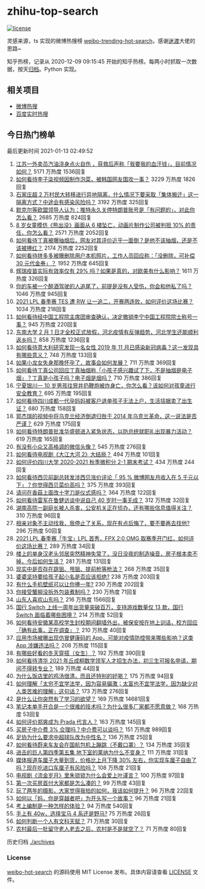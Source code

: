 # zhihu-top-search

[![license](https://img.shields.io/github/license/Arrackisarookie/zhihu-top-search)](https://github.com/Arrackisarookie/zhihu-top-search/blob/master/LICENSE)

灵感来源，ts 实现的微博热搜榜 [weibo-trending-hot-search](https://github.com/justjavac/weibo-trending-hot-search)，感谢[迷渡](https://github.com/justjavac)大佬的思路~

知乎热榜，记录从 2020-12-09 09:15:45 开始的知乎热榜。每两小时抓取一次数据，按天[归档](./archives)。Python 实现。

## 相关项目
+ [微博热搜](https://github.com/Arrackisarookie/weibo-hot-search)
+ [百度实时热搜](https://github.com/Arrackisarookie/baidu-hot-search)

## 今日热门榜单

<!-- Rank Begin -->

最后更新时间 2021-01-13 02:49:52

1. [江苏一外卖员汽油浇身点火自伤 ，获救后声称「我要我的血汗钱」，目前情况如何？](https://www.zhihu.com/question/438920061) 5171 万热度 1536回复
1. [如何看待李子柒视频因制作泡菜，被韩国网友围攻一事？](https://www.zhihu.com/question/438673845) 3229 万热度 1826回复
1. [石家庄超 2 万村民大转移进行异地隔离，什么情况下要采取「集体搬迁」这一隔离方式？中途会有感染风险吗？](https://www.zhihu.com/question/438979882) 3192 万热度 325回复
1. [默克尔等欧盟领导人认为：推特永久关停特朗普账号是「有问题的」，对此你怎么看？](https://www.zhihu.com/question/438998571) 2685 万热度 824回复
1. [8 岁女童模仿《熊出没》画面从 6 楼坠亡，动画片制作公司被判担 10% 的责任，你怎么看？](https://www.zhihu.com/question/438904512) 2571 万热度 2052回复
1. [如何看待丁真被曝抽烟后，网友对其评价近乎一面倒？是他不该抽烟，还是不该被捧红？](https://www.zhihu.com/question/438924016) 2174 万热度 2252回复
1. [如何看待拼多多被曝删除用户本机照片，工作人员回应称：「没删除，可补偿 30 元代金券」？](https://www.zhihu.com/question/439032711) 1952 万热度 645回复
1. [辉瑞疫苗实际有效率仅有 29% 吗？如果是真的，对欧美有什么影响？](https://www.zhihu.com/question/438956916) 1611 万热度 326回复
1. [你的车被一个醉酒驾驶的人追尾了，前提是没有人受伤，你会和他私了吗？](https://www.zhihu.com/question/318040670) 1046 万热度 945回复
1. [2021 LPL 春季赛 TES 遭 RW 让一追二，开赛两连败，如何评价这场比赛？](https://www.zhihu.com/question/439080380) 1034 万热度 218回复
1. [如何看待经中国工程院主席团审查确认，决定撤销李宁中国工程院院士称号一事？](https://www.zhihu.com/question/438938909) 945 万热度 220回复
1. [东南大学 2 月 1 日才全校正式放假，河北疫情有反弹趋势，河北学生还能顺利返乡吗？](https://www.zhihu.com/question/438413967) 858 万热度 1236回复
1. [如何看待意大利研究发现一名女性 2019 年 11 月已感染新冠病毒？这一发现具有哪些意义？](https://www.zhihu.com/question/438979350) 748 万热度 133回复
1. [如果小龙女失身那晚怀孕了，故事会如何发展？](https://www.zhihu.com/question/423552845) 711 万热度 369回复
1. [如何看待丁真公司回应丁真抽烟称「小孩子感兴趣试了下，不是抽烟是电子烟」？丁真是小孩子吗？电子烟是烟吗？](https://www.zhihu.com/question/439011345) 710 万热度 386回复
1. [宁夏银川一 10 岁男孩往窨井扔鞭炮被炸身亡，你怎么看？该如何对孩童进行安全教育？](https://www.zhihu.com/question/439028513) 695 万热度 195回复
1. [如何看待四川成都一代孕妈妈被客户退单孩子无法上户，生活拮据卖了出生证？](https://www.zhihu.com/question/439028012) 680 万热度 158回复
1. [郭杰瑞的视频中将乌克兰经济倒退归咎于 2014 年乌克兰革命，这一说法是否严谨？](https://www.zhihu.com/question/438057837) 629 万热度 175回复
1. [如何看待特朗普批准华盛顿进入紧急状态，以防总统就职礼出现暴力活动？](https://www.zhihu.com/question/438977712) 619 万热度 165回复
1. [有没有小众又高格调的微信头像？](https://www.zhihu.com/question/412524633) 545 万热度 276回复
1. [如何看待电视剧《大江大河 2》大结局？](https://www.zhihu.com/question/438927374) 494 万热度 101回复
1. [如何评价四川大学 2020-2021 秋季微积分 2-1 期末考试？](https://www.zhihu.com/question/438981396) 434 万热度 244回复
1. [如何看待西贝前副总转发涉西贝涨价评论「 95 % 微博网友月收入在 5 千元以下」？你觉得西贝菜价高吗？](https://www.zhihu.com/question/438761080) 375 万热度 393回复
1. [请问在香菇上面改十字刀是仪式感吗？](https://www.zhihu.com/question/438692556) 364 万热度 122回复
1. [如何看待雷军在鲁健访谈中说自己 40 岁时一事无成？](https://www.zhihu.com/question/438675088) 312 万热度 32回复
1. [湖南高院一副庭长被人杀害，公安机关正在侦办，还有哪些信息值得关注？](https://www.zhihu.com/question/439031196) 310 万热度 96回复
1. [相亲对象不主动找我，我停止了关系，现在有点后悔了，要不要再去找他?](https://www.zhihu.com/question/437360843) 296 万热度 50回复
1. [2021 LPL 春季赛「牛宝」LPL 首秀，FPX 2:0 OMG 取赛季开门红，如何评价这场比赛？](https://www.zhihu.com/question/439046002) 289 万热度 34回复
1. [楼上的单身汉老头邻居突然精神失常了，没日没夜的制造噪音，房子根本卖不掉，今后如何生活？](https://www.zhihu.com/question/437626859) 281 万热度 131回复
1. [现实中是否存在跳狙、甩狙、提前枪等枪法？](https://www.zhihu.com/question/438863631) 268 万热度 35回复
1. [婆婆坚持要给孩子起小名是否应该拒绝?](https://www.zhihu.com/question/438823079) 238 万热度 203回复
1. [有什么手机壁纸可以让你捧一年?](https://www.zhihu.com/question/430641061) 230 万热度 202回复
1. [你接受蟹柳没拆外包装煮制吗？](https://www.zhihu.com/question/438778337) 230 万热度 71回复
1. [山东人喜欢山东吗？](https://www.zhihu.com/question/395919612) 216 万热度 1566回复
1. [国行 Switch 上线一周年出货量突破百万，支持游戏数量仅 13 款，国行 Switch 面临着哪些困境？](https://www.zhihu.com/question/439023436) 214 万热度 52回复
1. [如何看待安徽某高校学生封校期间翻墙外出，被保安按在地上训话，校方回应「确有此事，正在调查」？](https://www.zhihu.com/question/438979470) 210 万热度 40回复
1. [应用市场被曝出现仿冒健康码的 App，可能对疫情防控带来哪些影响？这类 App 涉嫌违法吗？](https://www.zhihu.com/question/438952386) 208 万热度 115回复
1. [有哪些好看的冬天穿搭（女生）？](https://www.zhihu.com/question/351887044) 192 万热度 390回复
1. [如何看待清华 2021 年丘成桐数学领军人才招生办法，初三生可报名申请，期间不得转专业？](https://www.zhihu.com/question/438909019) 189 万热度 44回复
1. [为什么饭店里的鸡汤很清，而且还特别的好喝？](https://www.zhihu.com/question/437783371) 175 万热度 94回复
1. [如何理解「太穷不宜学法学，因为容易偏激；太富也不宜学法学，因为缺少对人类苦难的理解」这句话？](https://www.zhihu.com/question/438753527) 173 万热度 276回复
1. [是什么让你突然有了学习的欲望？](https://www.zhihu.com/question/369033564) 169 万热度 14681回复
1. [笔记本单手开合是一个很难的技术吗？为什么很多厂家都不愿意做？](https://www.zhihu.com/question/438665321) 168 万热度 53回复
1. [如何评价郑爽成为 Prada 代言人？](https://www.zhihu.com/question/438858289) 163 万热度 145回复
1. [买房子中介费 3% 合理吗？中介费可以谈吗？](https://www.zhihu.com/question/381013428) 151 万热度 989回复
1. [足协为什么要求中超球队改为中性名？](https://www.zhihu.com/question/437943879) 136 万热度 25回复
1. [如何看待蔚来车友会在国航包机上蹦跳（不戴口罩）？](https://www.zhihu.com/question/438767136) 134 万热度 35回复
1. [进击的巨人第四季第五集 地下室的莱纳为什么不变身？](https://www.zhihu.com/question/438920731) 111 万热度 31回复
1. [媒体报道车厘子大量到货，价格比上月下降 30% 左右，你实现车厘子自由了吗？现在吃进口车厘子有风险吗？](https://www.zhihu.com/question/438978132) 108 万热度 21回复
1. [电视剧《流金岁月》里朱锁锁为什么会爱上叶谨言？](https://www.zhihu.com/question/438609782) 100 万热度 97回复
1. [第一次买房首付大家都是怎么凑的？](https://www.zhihu.com/question/322284293) 99 万热度 43回复
1. [玩了两年的摄影，大家觉得我拍的如何，我该如何提升？](https://www.zhihu.com/question/437979947) 96 万热度 22回复
1. [如何以「妈，你是穿越者吧」为开头写一个故事？](https://www.zhihu.com/question/438218087) 96 万热度 21回复
1. [考上编制是一种怎样的体验？](https://www.zhihu.com/question/64229374) 94 万热度 540回复
1. [手上有 40w，选择宝马 4 系还是野马?](https://www.zhihu.com/question/438685539) 75 万热度 26回复
1. [如何判断一个人有文科天赋？](https://www.zhihu.com/question/438266130) 71 万热度 30回复
1. [农村最后一批留守老人老去之后，农村是不是就空了？](https://www.zhihu.com/question/367018216) 71 万热度 80回复
<!-- Rank End -->

历史归档 [./archives](./archives)

### License

[weibo-hot-search](https://github.com/Arrackisarookie/zhihu-top-search) 的源码使用 MIT License 发布。具体内容请查看 [LICENSE](./LICENSE) 文件。
